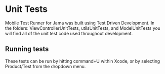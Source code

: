 # Unit Tests

Mobile Test Runner for Jama was built using Test Driven Development. In the folders: ViewControllerUnitTests, utilsUnitTests, and ModelUnitTests you will find all of the unit test code used throughout development.


## Running tests
These tests can be run by hitting command+U within Xcode, or by selecting Product/Test from the dropdown menu.
